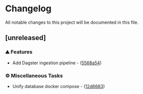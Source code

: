 # Changelog

All notable changes to this project will be documented in this file.

## [unreleased]

### ⛰️  Features

- Add Dagster ingestion pipeline - ([5568a54](https://github.com/coding-kelps/finwar/commit/5568a54083bae8c43614288d2b4a9fa8f026306e))

### ⚙️ Miscellaneous Tasks

- Unify database docker compose - ([12d6683](https://github.com/coding-kelps/finwar/commit/12d66833e1b351ca84344d219ba427d655fe552b))


<!-- generated by git-cliff -->
